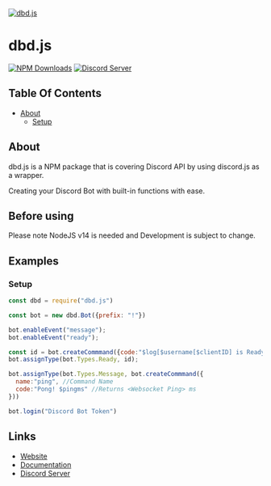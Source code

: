   <br />
    <p>
    <a href="(https://dbd.js.org/doc"><img src="https://dbd.js.org/assets/images/dbdjs.png" alt="dbd.js" /></a>
  </p>

# dbd.js
[![NPM Downloads](https://img.shields.io/npm/dt/dbd.js.svg?maxAge=3600)](https://www.npmjs.com/package/dbd.js)
[![Discord Server](https://img.shields.io/discord/773352845738115102?color=7289da&logo=discord&logoColor=white)](https://dbd.js.org/invite)
## Table Of Contents
- [About](#about)
  - [Setup](#setup)

## About
dbd.js is a NPM package that is covering Discord API by using discord.js as a wrapper.
<br>

Creating your Discord Bot with built-in functions with ease.
 </br>

## Before using
Please note NodeJS v14 is needed and Development is subject to change.

## Examples

### Setup
```js
const dbd = require("dbd.js")

const bot = new dbd.Bot({prefix: "!"})

bot.enableEvent("message");
bot.enableEvent("ready");

const id = bot.createCommmand({code:"$log[$username[$clientID] is Ready.]"});
bot.assignType(bot.Types.Ready, id);

bot.assignType(bot.Types.Message, bot.createCommmand({
  name:"ping", //Command Name
  code:"Pong! $pingms" //Returns <Websocket Ping> ms
}))

bot.login("Discord Bot Token")
```



## Links
- [Website](https://dbd.js.org)
- [Documentation](https://dbd.js.org/doc)
- [Discord Server](https://dbd.js.org/invite)